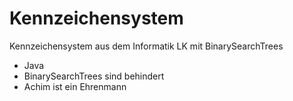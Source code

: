 # Kennzeichensystem
Kennzeichensystem aus dem Informatik LK mit BinarySearchTrees
- Java
- BinarySearchTrees sind behindert
- Achim ist ein Ehrenmann
